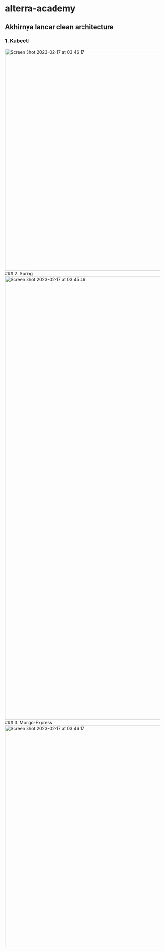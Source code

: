 # alterra-academy
## Akhirnya lancar clean architecture
### 1. Kubectl
<img width="720" alt="Screen Shot 2023-02-17 at 03 46 17" src="https://user-images.githubusercontent.com/39258245/219484452-a3211bea-e999-4f4c-8810-f00d3ae84097.png">
### 2. Spring
<img width="1439" alt="Screen Shot 2023-02-17 at 03 45 46" src="https://user-images.githubusercontent.com/39258245/219484487-07a47624-19db-4d44-bb98-d69f13984d3a.png">
### 3. Mongo-Express
<img width="720" alt="Screen Shot 2023-02-17 at 03 46 17" src="https://user-images.githubusercontent.com/39258245/219484512-035e10e2-e42e-4a43-b6c2-e50026ebca75.png">



